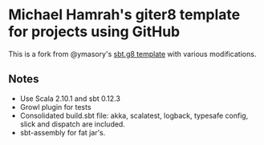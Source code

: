 # Michael Hamrah's giter8 template for projects using GitHub #

This is a fork from @ymasory's [sbt.g8 template](https://github.com/ymasory/sbt.g8) with various modifications.

## Notes

- Use Scala 2.10.1 and sbt 0.12.3
- Growl plugin for tests
- Consolidated build.sbt file: akka, scalatest, logback, typesafe config, slick and dispatch are included.
- sbt-assembly for fat jar's.

